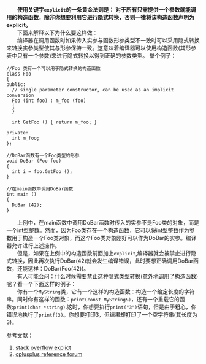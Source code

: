 &emsp;&emsp;**使用关键字`explicit`的一条黄金法则是：
对于所有只需提供一个参数就能调用的构造函数，除非你想要利用它进行隐式转换，否则一律将该构造函数声明为explicit。**    
&emsp;&emsp;下面来解释以下为什么要这样做：   
&emsp;&emsp;编译器在调用函数时如果传入实参与函数形参类型不一致时可以采用隐式转换来转换实参类型使其与形参保持一致。这意味着编译器可以使用构造函数(其形参表中只有一个参数)来进行隐式转换以得到正确的参数类型。
举个例子：
```
//Foo 类有一个可以用于隐式转换的构造函数
class Foo   
{
public:
  // single parameter constructor, can be used as an implicit conversion
  Foo (int foo) : m_foo (foo) 
  {
  }

  int GetFoo () { return m_foo; }

private:
  int m_foo;
};

//DoBar函数有一个Foo类型的形参
void DoBar (Foo foo)
{
  int i = foo.GetFoo ();
}

//在main函数中调用DoBar函数
int main ()
{
  DoBar (42);
}
```
&emsp;&emsp;上例中，在main函数中调用DoBar函数时传入的实参不是Foo类的对象，而是一个int型整数。然而，因为Foo类存在一个构造函数，它可以将int型整数作为参数用于构造一个Foo类对象，而这个Foo类对象刚好可以作为DoBar的实参。编译器允许进行上述操作。    
&emsp;&emsp;但是，如果在上例中的构造函数前面加上`explicit`,编译器就会被禁止进行隐式转换，因此再次执行DoBar(42)就会发生编译错误，此时要想正确调用DoBar函数，还能这样：DoBar(Foo(42))。    
&emsp;&emsp;有人可能会问：什么时候需要禁止这种隐式类型转换(意外地调用了构造函数)呢？看一个下面这样的例子：    
&emsp;&emsp;你有一个`MyString`类，它有一个这样的构造函数：构造一个给定长度的字符串。同时你有这样的函数：`print(const MyString&)`，还有一个重载它的函数:`print(char *string)`.这时，你想要执行`print("3")`语句，但是由于粗心，你错误地执行了`printf(3)`。你想要打印3，但结果却打印了一个空字符串(其长度为3)。



参考文献：
1. [stack overflow explict](https://stackoverflow.com/questions/121162/what-does-the-explicit-keyword-mean)
2. [cplusplus reference forum](http://www.cplusplus.com/forum/general/168292/)

